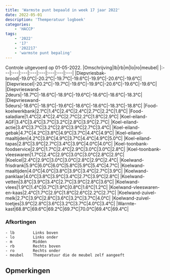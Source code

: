 ```yaml
---
title: 'Warmste punt bepaald in week 17 jaar 2022'
date: 2022-05-01
description: 'Themperatuur logboek'
categories:
    - 'HACCP'
tags:
    - '2022'
    - '17'
    - '202217'
    - 'warmste punt bepaling'
---
```

Controle uitgevoerd op 01-05-2022.
|Omschrijving|lb|rb|m|lo|ro|meubel|
|:---|:---|:---|:---|:---|:---|:---|:---|
|Diepvriesbak-brood|-19.0°C|-20.2°C|-19.7°C|-19.6°C|-19.9°C|-20.6°C|-19.6°C|
|Diepvriescel|-20.2°C|-19.7°C|-19.6°C|-19.9°C|-20.6°C|-19.6°C|-19.6°C|
|Diepvrieswand-2deurs|-18.7°C|-18.6°C|-18.9°C|-19.6°C|-18.6°C|-18.6°C|-18.3°C|
|Diepvrieswand-5deurs|-18.6°C|-18.9°C|-19.6°C|-18.6°C|-18.6°C|-18.3°C|-18.8°C|
|Food-koelwerkbank|2.1°C|1.4°C|2.4°C|2.4°C|2.7°C|2.2°C|1.8°C|
|Food-saladiare|1.4°C|2.4°C|2.4°C|2.7°C|2.2°C|1.8°C|2.9°C|
|Koel-eiland-AGF|3.4°C|3.4°C|3.7°C|3.2°C|2.8°C|3.9°C|2.7°C|
|Koel-eiland-actie|3.4°C|3.7°C|3.2°C|2.8°C|3.9°C|2.7°C|3.4°C|
|Koel-eiland-gebak|4.7°C|4.2°C|3.8°C|4.9°C|3.7°C|4.4°C|4.9°C|
|Koel-eiland-maaltijden|4.2°C|3.8°C|4.9°C|3.7°C|4.4°C|4.9°C|5.0°C|
|Koel-eiland-tapas|2.8°C|3.9°C|2.7°C|3.4°C|3.9°C|4.0°C|4.0°C|
|Koel-toonbank-foodservice|2.9°C|1.7°C|2.4°C|2.9°C|3.0°C|3.0°C|2.8°C|
|Koel-toonbank-vleeswaren|1.7°C|2.4°C|2.9°C|3.0°C|3.0°C|2.8°C|2.9°C|
|Koelcel|2.4°C|2.9°C|3.0°C|3.0°C|2.8°C|2.9°C|2.4°C|
|Koelwand-frisdrank|5.9°C|6.0°C|6.0°C|5.8°C|5.9°C|5.4°C|4.7°C|
|Koelwand-maaltijden|4.0°C|4.0°C|3.8°C|3.9°C|3.4°C|2.7°C|3.9°C|
|Koelwand-panklaar|4.0°C|3.8°C|3.9°C|3.4°C|2.7°C|3.9°C|2.8°C|
|Koelwand-vetten|3.8°C|3.9°C|3.4°C|2.7°C|3.9°C|2.8°C|3.6°C|
|Koelwand-vlees|1.9°C|1.4°C|0.7°C|1.9°C|0.8°C|1.6°C|1.2°C|
|Koelwand-vleeswaren-en-kaas|2.4°C|1.7°C|2.9°C|1.8°C|2.6°C|2.2°C|2.7°C|
|Koelwand-zuivel-melk|2.7°C|3.9°C|2.8°C|3.6°C|3.2°C|3.7°C|4.0°C|
|Koelwand-zuivel-toetjes|3.9°C|2.8°C|3.6°C|3.2°C|3.7°C|4.0°C|3.4°C|
|Warmte-kast|68.8°C|69.6°C|69.2°C|69.7°C|70.0°C|69.4°C|69.4°C|

### Afkortingen
    - lb        Links boven
    - lo        Links onder
    - m         Midden
    - rb        Rechts boven
    - ro        Rechts onder
    - meubel    Themperatuur die de meubel zelf aangeeft

## Opmerkingen


